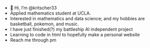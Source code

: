 - 👋 Hi, I’m @kritscher33
- Applied mathematics student at UCLA.
- Interested in mathematics and data science; and my hobbies are basketball, pokemon, and music.
- I have just finished(?) my battleship AI independent project
- Learning to code in html to hopefully make a personal website
- Reach me through pm

<!---
kritscher33/kritscher33 is a ✨ special ✨ repository because its `README.md` (this file) appears on your GitHub profile.
You can click the Preview link to take a look at your changes.
--->
